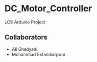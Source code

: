 # DC_Motor_Controller
LCS Arduino Project

## Collaborators
* Ali Ghadyani
* Mohammad Esfandiarpour
